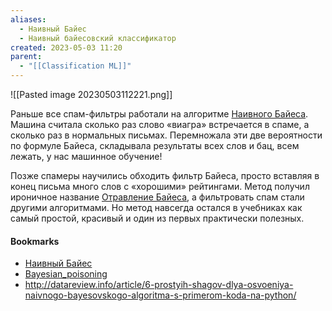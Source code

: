 ```yaml
---
aliases:
  - Наивный Байес
  - Наивный байесовский классификатор
created: 2023-05-03 11:20
parent:
  - "[[Classification ML]]"
---
```


![[Pasted image 20230503112221.png]]


Раньше все спам-фильтры работали на алгоритме [Наивного Байеса](http://datareview.info/article/6-prostyih-shagov-dlya-osvoeniya-naivnogo-bayesovskogo-algoritma-s-primerom-koda-na-python/). Машина считала сколько раз слово «виагра» встречается в спаме, а сколько раз в нормальных письмах. Перемножала эти две вероятности по формуле Байеса, складывала результаты всех слов и бац, всем лежать, у нас машинное обучение!

Позже спамеры научились обходить фильтр Байеса, просто вставляя в конец письма много слов с «хорошими» рейтингами. Метод получил ироничное название [Отравление Байеса](https://en.wikipedia.org/wiki/Bayesian_poisoning), а фильтровать спам стали другими алгоритмами. Но метод навсегда остался в учебниках как самый простой, красивый и один из первых практически полезных.

#### Bookmarks
- [Наивный Байес](https://ru.wikipedia.org/wiki/%D0%9D%D0%B0%D0%B8%D0%B2%D0%BD%D1%8B%D0%B9_%D0%B1%D0%B0%D0%B9%D0%B5%D1%81%D0%BE%D0%B2%D1%81%D0%BA%D0%B8%D0%B9_%D0%BA%D0%BB%D0%B0%D1%81%D1%81%D0%B8%D1%84%D0%B8%D0%BA%D0%B0%D1%82%D0%BE%D1%80)
- [Bayesian_poisoning](https://en.wikipedia.org/wiki/Bayesian_poisoning)
- http://datareview.info/article/6-prostyih-shagov-dlya-osvoeniya-naivnogo-bayesovskogo-algoritma-s-primerom-koda-na-python/

